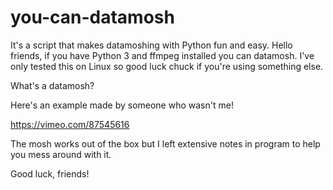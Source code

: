 # you-can-datamosh

It's a script that makes datamoshing with Python fun and easy.
Hello friends, if you have Python 3 and ffmpeg installed you can datamosh.
I've only tested this on Linux so good luck chuck if you're using something else.

What's a datamosh?

Here's an example made by someone who wasn't me!

https://vimeo.com/87545616

The mosh works out of the box but I left extensive notes in program to help you mess around with it.

Good luck, friends!
